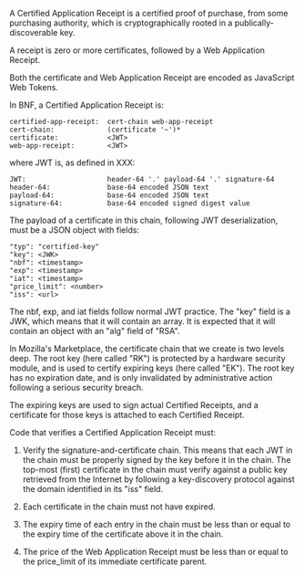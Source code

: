 A Certified Application Receipt is a certified proof of purchase, 
from some purchasing authority,
which is cryptographically rooted in a publically-discoverable key.

A receipt is zero or more certificates, followed by a Web Application Receipt.

Both the certificate and Web Application Receipt are encoded as JavaScript Web Tokens.

In BNF, a Certified Application Receipt is:

	certified-app-receipt: 	cert-chain web-app-receipt
	cert-chain:				(certificate '~')*
	certificate:			<JWT>
	web-app-receipt:		<JWT>

where JWT is, as defined in XXX:

	JWT:					header-64 '.' payload-64 '.' signature-64
	header-64:				base-64 encoded JSON text
	payload-64:				base-64 encoded JSON text
	signature-64:			base-64 encoded signed digest value

The payload of a certificate in this chain, following JWT deserialization, must
be a JSON object with fields:

	"typ": "certified-key"
	"key": <JWK>
	"nbf": <timestamp>
	"exp": <timestamp>
	"iat": <timestamp>
	"price_limit": <number>
	"iss": <url>

The nbf, exp, and iat fields follow normal JWT practice.  The "key" field is
a JWK, which means that it will contain an array.  It is expected that it will
contain an object with an "alg" field of "RSA".

In Mozilla's Marketplace, the certificate chain that we create is two levels deep.
The root key (here called "RK") is protected by a hardware security module, and
is used to certify expiring keys (here called "EK").  The root key has no expiration
date, and is only invalidated by administrative action following a serious security
breach.

The expiring keys are used to sign actual Certified Receipts,
and a certificate for those keys is attached to each Certified Receipt.

Code that verifies a Certified Application Receipt must:

1. Verify the signature-and-certificate chain.  This means that each
   JWT in the chain must be properly signed by the key before it in the chain.
   The top-most (first) certificate in the chain must verify against a public
   key retrieved from the Internet by following a key-discovery protocol
   against the domain identified in its "iss" field.

2. Each certificate in the chain must not have expired.

3. The expiry time of each entry in the chain must be less than or equal to the
   expiry time of the certificate above it in the chain.

4. The price of the Web Application Receipt must be less than or equal to the
   price_limit of its immediate certificate parent.


